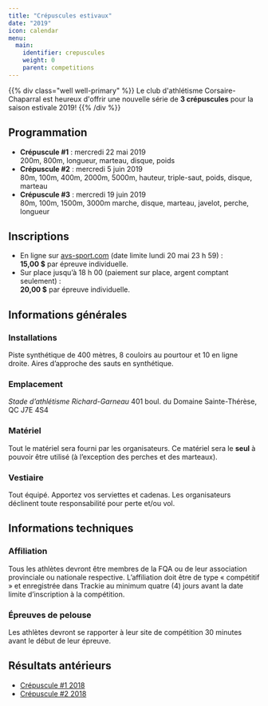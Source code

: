 ```yaml
---
title: "Crépuscules estivaux"
date: "2019"
icon: calendar
menu:
  main:
    identifier: crepuscules
    weight: 0
    parent: competitions
---
```


{{% div class="well well-primary" %}}
Le club d'athlétisme Corsaire-Chaparral est heureux d'offrir une nouvelle série de **3 crépuscules** pour la saison estivale 2019!
{{% /div %}}
## Programmation

- **Crépuscule #1** : mercredi 22 mai 2019  
  200m, 800m, longueur, marteau, disque, poids
  <!--| [Document technique](https://corsaire-chaparral.org/medias/competitions/2018/crepuscule-coch-1.pdf)-->
- **Crépuscule #2** : mercredi 5 juin 2019  
  80m, 100m, 400m, 2000m, 5000m, hauteur, triple-saut, poids, disque, marteau 
- **Crépuscule #3** : mercredi 19 juin 2019  
  80m, 100m, 1500m, 3000m marche, disque, marteau, javelot, perche, longueur 

## Inscriptions

- En ligne sur [avs-sport.com](http://avs-sport.com/main.php) (date limite lundi 20 mai 23 h 59) :  
  **15,00 $** par épreuve individuelle.
- Sur place jusqu’à 18 h 00 (paiement sur place, argent comptant seulement) :  
  **20,00 $** 	par épreuve individuelle.

## Informations générales

### Installations

Piste synthétique de 400 mètres, 8 couloirs au pourtour et 10 en ligne droite.
Aires d’approche des sauts en synthétique.

### Emplacement

*Stade d’athlétisme Richard-Garneau*
 401 boul. du Domaine
 Sainte-Thérèse, QC J7E 4S4

### Matériel

Tout le matériel sera fourni par les organisateurs.
Ce matériel sera le **seul** à pouvoir être utilisé (à l’exception des perches et des marteaux).

### Vestiaire

Tout équipé. Apportez vos serviettes et cadenas. Les organisateurs déclinent toute responsabilité pour perte et/ou vol.

## Informations techniques

### Affiliation

Tous les athlètes devront être membres de la FQA ou de leur association provinciale ou nationale respective. L’affiliation doit être de type « compétitif » et enregistrée dans Trackie au minimum quatre (4) jours avant la date limite d’inscription à la compétition.

### Épreuves de pelouse

Les athlètes devront se rapporter à leur site de compétition 30 minutes avant le début de leur épreuve.

## Résultats antérieurs

* [Crépuscule #1 2018](/resultats/2018/crepuscule-coch-1/)
* [Crépuscule #2 2018](/resultats/2018/crepuscule-coch-2/)
